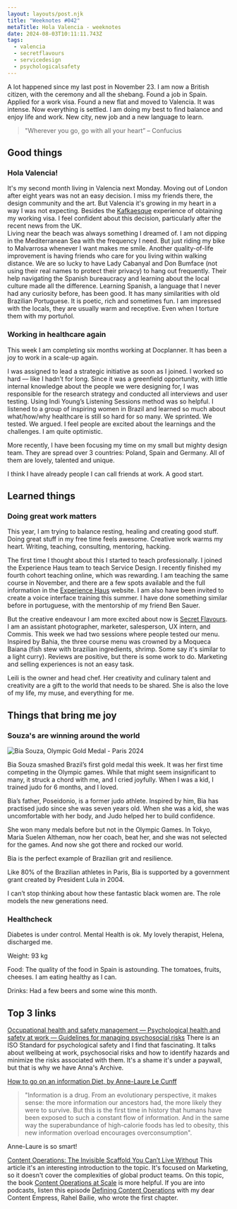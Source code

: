 ```yaml
---
layout: layouts/post.njk
title: "Weeknotes #042"
metaTitle: Hola Valencia - weeknotes
date: 2024-08-03T10:11:11.743Z
tags:
  - valencia
  - secretflavours
  - servicedesign
  - psychologicalsafety
---
```

A lot happened since my last post in November 23. I am now a British citizen, with the ceremony and all the shebang. Found a job in Spain. Applied for a work visa. Found a new flat and moved to Valencia. It was intense. Now everything is settled. I am doing my best to find balance and enjoy life and work. 
New city, new job and a new language to learn.           

> "Wherever you go, go with all your heart”
 – Confucius

## Good things

### Hola Valencia!

It's my second month living in Valencia next Monday. Moving out of London after eight years was not an easy decision. I miss my friends there, the design community and the art. But Valencia it's growing  in my heart in a way I was not expecting. 
Besides the [Kafkaesque](https://www.youtube.com/watch?v=myh_GWyliXU) experience of obtaining my working visa. I feel confident about this decision, particularly after the recent news from the UK.     
Living near the beach was always something I dreamed of. I am not dipping in the Mediterranean Sea with the frequency I need. But just riding my bike to Malvarrosa whenever I want makes me smile. 
Another quality-of-life improvement is having friends who care for you living within walking distance. We are so lucky to have Lady Cabanyal and Don Bumface (not using their real names to protect their privacy) to hang out frequently. Their help navigating the Spanish bureaucracy and learning about the local culture made all the difference. 
Learning Spanish, a language that I never had any curiosity before, has been good. It has many similarities with old Brazilian Portuguese. It is poetic, rich and sometimes fun. I am impressed with the locals, they are usually warm and receptive. Even when I torture them with my portuñol.  

### Working in healthcare again

This week I am completing six months working at Docplanner. It has been a joy to work in a scale-up again.   

I was assigned to lead a strategic initiative as soon as I joined. I worked so hard — like I hadn’t for long. Since it was a greenfield opportunity, with little internal knowledge about the people we were designing for, I was responsible for the research strategy and conducted all interviews and user testing. Using Indi Young’s Listening Sessions method was so helpful. I listened to a group of inspiring women in Brazil and learned so much about what/how/why healthcare is still so hard for so many. We sprinted. We tested. We argued. I feel people are excited about the learnings and the challenges. I am quite optimistic.  

More recently, I have been focusing my time on my small but mighty design team. They are spread over 3 countries: Poland, Spain and Germany. All of them are lovely, talented and unique.    

I think I have already people I can call friends at work. A good start. 


## Learned things
### Doing great work matters

This year, I am trying to balance resting, healing and creating good stuff. Doing great stuff in my free time feels awesome. Creative work warms my heart. Writing, teaching, consulting, mentoring, hacking.    

The first time I thought about this I started to teach professionally. I joined the Experience Haus team to teach Service Design. I recently finished my fourth cohort teaching online, which was rewarding. I am teaching the same course in November, and there are a few spots available and the full information in the [Experience Haus](https://experiencehaus.com/course/service-design-online-course/) website. I am also have been invited to create a voice interface training this summer. I have done something similar before in portuguese, with the mentorship of my friend Ben Sauer.    

But the creative endeavour I am more excited about now is [Secret Flavours](https://www.secretflavours.com). I am an assistant photographer, marketer, salesperson, UX intern, and Commis. This week we had two sessions where people tested our menu. Inspired by Bahia, the three course menu was crowned by a Moqueca Baiana (fish stew with brazilian ingredients, shrimp. Some say it's similar to a light curry). Reviews are positive, but there is some work to do. Marketing and selling experiences is not an easy task.       

Leili is the owner and head chef. Her creativity and culinary talent and creativity are a gift to the world that needs to be shared. She is also the love of my life, my muse, and everything for me.     
    
## Things that bring me joy

### Souza's are winning around the world 

![Bia Souza, Olympic Gold Medal - Paris 2024](/images/biasouza.jpeg "Bia Souza, olympic athlete, celebrates her victory in Paris")

Bia Souza smashed Brazil’s first gold medal this week. It was her first time competing in the Olympic games. While that might seem insignificant to many, it struck a chord with me, and I cried joyfully. When I was a kid, I trained judo for 6 months, and I loved. 

Bia’s father, Poseidonio, is a former judo athlete. Inspired by him, Bia has practised judo since she was seven years old. When she was a kid, she was uncomfortable with her body, and Judo helped her to build confidence. 

She won many medals before but not in the Olympic Games. In Tokyo, Maria Suelen Altheman, now her coach, beat her, and she was not selected for the games. And now she got there and rocked our world.

Bia is the perfect example of Brazilian grit and resilience. 

Like 80% of the Brazilian athletes in Paris, Bia is supported by a government grant created by President Lula in 2004. 

I can’t stop thinking about how these fantastic black women are. The role models the new generations need. 

### Healthcheck

Diabetes is under control. Mental Health is ok. My lovely therapist, Helena, discharged me.  

Weight: 93 kg

Food: The quality of the food in Spain is astounding. The tomatoes, fruits, cheeses. I am eating healthy as I can.  

Drinks: Had a few beers and some wine this month. 

## Top 3 links

[Occupational health and safety management — Psychological health and safety at work — Guidelines for managing psychosocial risks](https://www.iso.org/standard/64283.html)
There is an ISO Standard for psychological safety and I find that fascinating. It talks about wellbeing at work, psychosocial risks and how to identify hazards and minimize the risks associated with them. It's a shame it's under a paywall, but that is why we have Anna's Archive. 

[How to go on an information Diet, by Anne-Laure Le Cunff](https://nesslabs.com/information-diet)
> "Information is a drug. From an evolutionary perspective, it makes sense: the more information our ancestors had, the more likely they were to survive. But this is the first time in history that humans have been exposed to such a constant flow of information. And in the same way the superabundance of high-calorie foods has led to obesity, this new information overload encourages overconsumption". 

Anne-Laure is so smart!   

[Content Operations: The Invisible Scaffold You Can’t Live Without](https://www.fenwick.media/all-blog-posts/what-is-content-operations)
This article it's an interesting introduction to the topic. It's focused on Marketing, so it doesn't cover the complexities of global product teams. On this topic, the book [Content Operations at Scale](https://publishing.vt.edu/site/books/e/10.21061/content_operations_evia/) is more helpful. If you are into podcasts, listen this episode [Defining Content Operations](https://player.captivate.fm/episode/18c97655-adef-4e9e-a489-54b16f272253) with my dear Content Empress, Rahel Bailie, who wrote the first chapter. 
